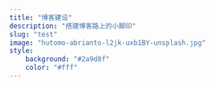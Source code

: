 ```yaml
---
title: "博客建设"
description: "搭建博客路上的小脚印"
slug: "test"
image: "hutomo-abrianto-l2jk-uxb1BY-unsplash.jpg"
style:
    background: "#2a9d8f"
    color: "#fff"
---
```

